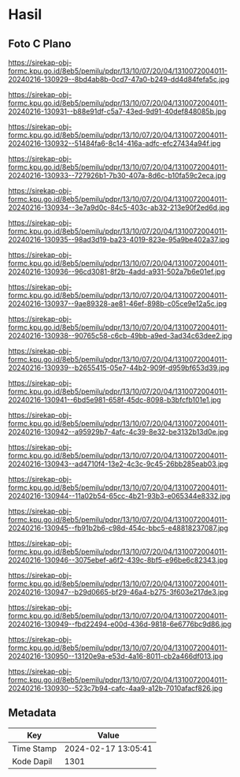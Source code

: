 # Hasil

## Foto C Plano

https://sirekap-obj-formc.kpu.go.id/8eb5/pemilu/pdpr/13/10/07/20/04/1310072004011-20240216-130929--8bd4ab8b-0cd7-47a0-b249-dd4d84fefa5c.jpg

https://sirekap-obj-formc.kpu.go.id/8eb5/pemilu/pdpr/13/10/07/20/04/1310072004011-20240216-130931--b88e91df-c5a7-43ed-9d91-40def848085b.jpg

https://sirekap-obj-formc.kpu.go.id/8eb5/pemilu/pdpr/13/10/07/20/04/1310072004011-20240216-130932--51484fa6-8c14-416a-adfc-efc27434a94f.jpg

https://sirekap-obj-formc.kpu.go.id/8eb5/pemilu/pdpr/13/10/07/20/04/1310072004011-20240216-130933--727926b1-7b30-407a-8d6c-b10fa59c2eca.jpg

https://sirekap-obj-formc.kpu.go.id/8eb5/pemilu/pdpr/13/10/07/20/04/1310072004011-20240216-130934--3e7a9d0c-84c5-403c-ab32-213e90f2ed6d.jpg

https://sirekap-obj-formc.kpu.go.id/8eb5/pemilu/pdpr/13/10/07/20/04/1310072004011-20240216-130935--98ad3d19-ba23-4019-823e-95a9be402a37.jpg

https://sirekap-obj-formc.kpu.go.id/8eb5/pemilu/pdpr/13/10/07/20/04/1310072004011-20240216-130936--96cd3081-8f2b-4add-a931-502a7b6e01ef.jpg

https://sirekap-obj-formc.kpu.go.id/8eb5/pemilu/pdpr/13/10/07/20/04/1310072004011-20240216-130937--9ae89328-ae81-46ef-898b-c05ce9e12a5c.jpg

https://sirekap-obj-formc.kpu.go.id/8eb5/pemilu/pdpr/13/10/07/20/04/1310072004011-20240216-130938--90765c58-c6cb-49bb-a9ed-3ad34c63dee2.jpg

https://sirekap-obj-formc.kpu.go.id/8eb5/pemilu/pdpr/13/10/07/20/04/1310072004011-20240216-130939--b2655415-05e7-44b2-909f-d959bf653d39.jpg

https://sirekap-obj-formc.kpu.go.id/8eb5/pemilu/pdpr/13/10/07/20/04/1310072004011-20240216-130941--6bd5e981-658f-45dc-8098-b3bfcfb101e1.jpg

https://sirekap-obj-formc.kpu.go.id/8eb5/pemilu/pdpr/13/10/07/20/04/1310072004011-20240216-130942--a95929b7-4afc-4c39-8e32-be3132b13d0e.jpg

https://sirekap-obj-formc.kpu.go.id/8eb5/pemilu/pdpr/13/10/07/20/04/1310072004011-20240216-130943--ad4710f4-13e2-4c3c-9c45-26bb285eab03.jpg

https://sirekap-obj-formc.kpu.go.id/8eb5/pemilu/pdpr/13/10/07/20/04/1310072004011-20240216-130944--11a02b54-65cc-4b21-93b3-e065344e8332.jpg

https://sirekap-obj-formc.kpu.go.id/8eb5/pemilu/pdpr/13/10/07/20/04/1310072004011-20240216-130945--fb91b2b6-c98d-454c-bbc5-e48818237087.jpg

https://sirekap-obj-formc.kpu.go.id/8eb5/pemilu/pdpr/13/10/07/20/04/1310072004011-20240216-130946--3075ebef-a6f2-439c-8bf5-e96be6c82343.jpg

https://sirekap-obj-formc.kpu.go.id/8eb5/pemilu/pdpr/13/10/07/20/04/1310072004011-20240216-130947--b29d0665-bf29-46a4-b275-3f603e217de3.jpg

https://sirekap-obj-formc.kpu.go.id/8eb5/pemilu/pdpr/13/10/07/20/04/1310072004011-20240216-130949--fbd22494-e00d-436d-9818-6e6776bc9d86.jpg

https://sirekap-obj-formc.kpu.go.id/8eb5/pemilu/pdpr/13/10/07/20/04/1310072004011-20240216-130950--13120e9a-e53d-4a16-8011-cb2a466df013.jpg

https://sirekap-obj-formc.kpu.go.id/8eb5/pemilu/pdpr/13/10/07/20/04/1310072004011-20240216-130930--523c7b94-cafc-4aa9-a12b-7010afacf826.jpg


## Metadata

| Key        | Value               |
| ---------- | ------------------- |
| Time Stamp | 2024-02-17 13:05:41 |
| Kode Dapil | 1301                |



